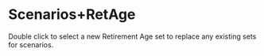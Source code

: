 # Scenarios+RetAge

Double click to select a new Retirement Age set to replace any existing
sets for scenarios.
